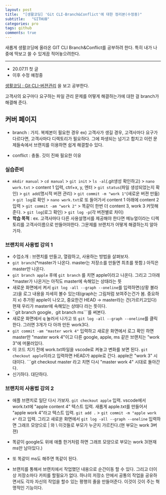 ```yaml
---
layout: post
title:  "[생활코딩] 'Git CLI-Branch&Conflict'에 대한 정리본(수정중)"
subtitle:   "GITHUB"
categories: pro
tags: github
comments: true
---
```


새롭게 생활코딩에 올라온 GIT CLI Branch&Conflict를 공부하려 한다. 특히 내가 나중에 딱보고 쓸 수 있게끔 적어놓으려한다.

---

- 20.07.11 첫 글
- 이후 수정 예정중
  
[생활코딩 : Git CLI-버젼관리](https://opentutorials.org/course/3840) 을 보고 공부한다.  
   
고객사의 요구마다 요구하는 파일 관리 문제를 어떻게 해결하는가에 대한 걸 branch가 해결해 준다.
    

## 커버 페이지 
- branch : 가지. 복제본이 필요한 경우 ex) 고객사가 생길 경우, 고객사마다 요구가 다르다면, 고객사마다 디렉토리가 필요하다. 그에 파생되는 넘기고 합치고 이런 문제들속에서 브랜치를 이용하면 쉽게 해결할수 있다.

- conflict : 충돌. 깃이 진짜 필요한 이유
    
  
### 실습준비
- ```mkdir manual``` > ```cd manual``` > ```git init``` > ```ls -al```(.git생성 확인하고) > ```nano work.txt``` > content 1 입력, ctrl+x, y, 엔터 > ```git status```(파일 생성되었는지 확인) > ```git add```(명시적 버젼 관리) > ```git commit -m "work 1"```(새로운 버젼 만듦) > ```git log```로 확인 > ```nano work.txt```로 또 들어가서 content 1 아래에 content 2 입력 > ```git commit -am "work 2"``` > 똑같이 한번 더 content 3, work 3 커밋해준다. > ```git log```(로그 확인) > ```git log -p```(각 버젼별로 차이)
- **학습 목적** : ex. 고객사마다 다른 사용설명서를 제공해야 한다면 메뉴얼이라는 디렉토리를 고객사이름으로 만들어야한다. 그문제를 브랜치가 어떻게 해결하는지 알아가자.
    
  
### 브랜치의 사용법 강의 1
- 수업소개 : 브랜치를 만들고, 열람하고, 사용하는 방법을 살펴보자.
- ```git branch```(*master가 나온다. master는 저장소를 만들면 최초를 뜻함.) 아직은 master만 나온다.
- ```git branch apple``` 후에  ```git branch``` 를 치면 apple이라고 나온다. 그리고 그아래 *master가 나온거는 아직도 master에 속해있는 상태라는 뜻
- 새로운 화면에서 켜서 ```git log -all --graph --oneline```를 입력하면(상황 볼라고)을 로그 내용을 자세히 볼수 있는데(graph는 그림처럼 보여주는건가 봄. 중요하지 x) 추가된 apple이 나오고, 중요한건 HEAD -> master라는 건(가르키고있다) 현재 우리가 master에 속해있는 상태다 라는 뜻이다.
- ``git branch google```, ```git branch ms```를 써본다.
- 새로운 화면에서 q 눌러서 나가고 또 ```git log -all --graph --oneline```를 클릭한다. 그러면 3개가 다 아까 만든 work3다.
- ```git commit -am "master work 4"``` 입력하고 새로운 화면에서 로그 확인 하면 master만 "master work 4"이고 다른 google, apple, ms 같은 브랜치는 "work 3"에 머물러있다. 
- 이 코드 치기 전에 work.txt파일을 vscode로 켜놓고 변화를 보면 된다. ```git checkout apple```이라고 입력하면 HEAD가 apple로 간다. apple은 "work 3" 시대이다. ```git checkout master 라고 치면 다시 "master work 4" 시대로 돌아간다.
- 신기하다. 대단하다.
    
  
### 브랜치의 사용법 강의 2
- 애플 브랜치로 일단 다시 가보자. ```git checkout apple``` 입력. vscode에서 work.txt에 "apple content 4" 텍스트 입력. 새롭게 apple.txt를 만들어서 "apple work 4"라고 텍스트 입력. ```git add .``` > ```git commit -m "apple work 4"``` 라고 입력. 그리고 새로운 화면에서 ```git log -all --graph --oneline``` 입력하면 그래프 모양으로 | 와 \ 이것들로 부모가 누군지 가르킨다.(현 부모는 work 3버젼)

- 똑같이 google도 위에 애플 한거처럼 하면 그래프 모양으로 부모는 work 3(현재 ms만 남아있다.) 

- 또 똑같이 ms도 해주면 똑같이 된다.

- 브랜치를 통해서 브랜치에서 작업했던 내용으로 순간이동 할 수 있다. 그리고 더이상 저장소마다 카피를 할필요가 없다. 하나의 저장소 안에서 공통의 작업을 공유하면서도 각자 자신의 작업을 할수 있는 평행의 줄을 만들어준다. 이것이 깃이 주는 혁명적인 기능이다.


